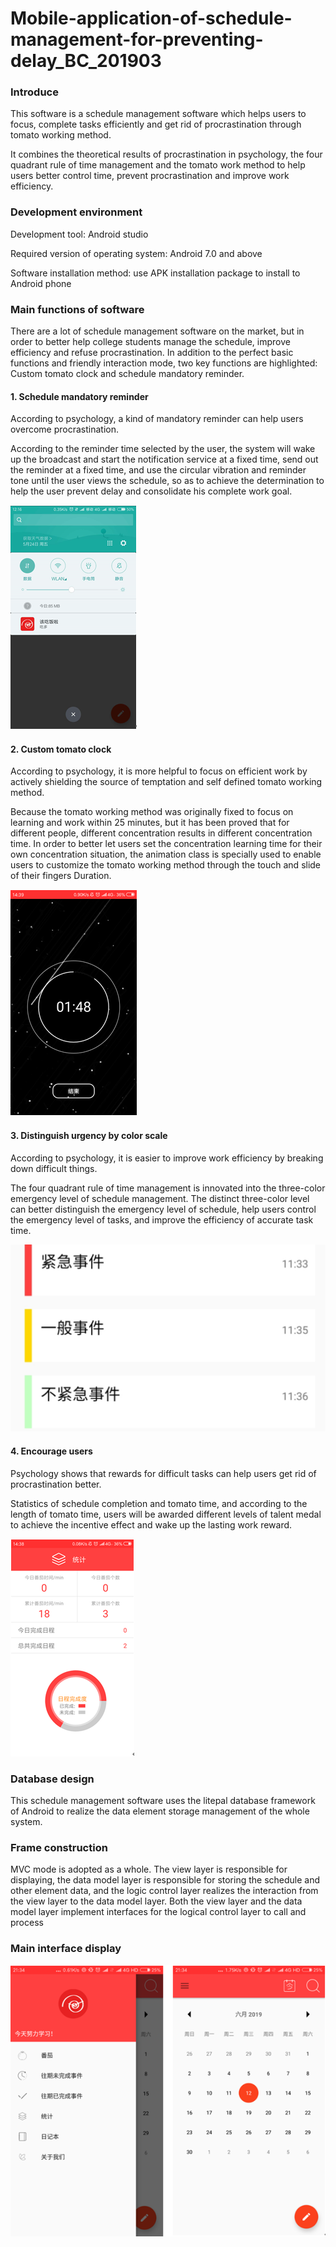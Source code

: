 # Mobile-application-of-schedule-management-for-preventing-delay_BC_201903

### Introduce
This software is a schedule management software which helps users to focus, complete tasks efficiently and get rid of procrastination through tomato working method. 

It combines the theoretical results of procrastination in psychology, the four quadrant rule of time management and the tomato work method to help users better control time, prevent procrastination and improve work efficiency.

### Development environment
Development tool: Android studio

Required version of operating system: Android 7.0 and above

Software installation method: use APK installation package to install to Android phone

### Main functions of software
There are a lot of schedule management software on the market, but in order to better help college students manage the schedule, improve efficiency and refuse procrastination. In addition to the perfect basic functions and friendly interaction mode, two key functions are highlighted: Custom tomato clock and schedule mandatory reminder.

#### 1. Schedule mandatory reminder
According to psychology, a kind of mandatory reminder can help users overcome procrastination.

According to the reminder time selected by the user, the system will wake up the broadcast and start the notification service at a fixed time, send out the reminder at a fixed time, and use the circular vibration and reminder tone until the user views the schedule, so as to achieve the determination to help the user prevent delay and consolidate his complete work goal.

![enter description here](./images/09.png)

#### 2. Custom tomato clock
According to psychology, it is more helpful to focus on efficient work by actively shielding the source of temptation and self defined tomato working method.

Because the tomato working method was originally fixed to focus on learning and work within 25 minutes, but it has been proved that for different people, different concentration results in different concentration time. In order to better let users set the concentration learning time for their own concentration situation, the animation class is specially used to enable users to customize the tomato working method through the touch and slide of their fingers Duration.

![enter description here](./images/08.png)

#### 3. Distinguish urgency by color scale
According to psychology, it is easier to improve work efficiency by breaking down difficult things.

The four quadrant rule of time management is innovated into the three-color emergency level of schedule management. The distinct three-color level can better distinguish the emergency level of schedule, help users control the emergency level of tasks, and improve the efficiency of accurate task time.

![enter description here](./images/06.jpg)

#### 4. Encourage users
Psychology shows that rewards for difficult tasks can help users get rid of procrastination better.

Statistics of schedule completion and tomato time, and according to the length of tomato time, users will be awarded different levels of talent medal to achieve the incentive effect and wake up the lasting work reward.

![enter description here](./images/07.png)

### Database design
This schedule management software uses the litepal database framework of Android to realize the data element storage management of the whole system.

### Frame construction
MVC mode is adopted as a whole. The view layer is responsible for displaying, the data model layer is responsible for storing the schedule and other element data, and the logic control layer realizes the interaction from the view layer to the data model layer. Both the view layer and the data model layer implement interfaces for the logical control layer to call and process

### Main interface display

![enter description here](./images/11.png)

